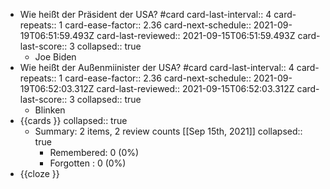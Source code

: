 - Wie heißt der Präsident der USA? #card 
  card-last-interval:: 4
  card-repeats:: 1
  card-ease-factor:: 2.36
  card-next-schedule:: 2021-09-19T06:51:59.493Z
  card-last-reviewed:: 2021-09-15T06:51:59.493Z
  card-last-score:: 3
  collapsed:: true
	- Joe Biden
- Wie heißt der Außenmiinister der USA? #card
  card-last-interval:: 4
  card-repeats:: 1
  card-ease-factor:: 2.36
  card-next-schedule:: 2021-09-19T06:52:03.312Z
  card-last-reviewed:: 2021-09-15T06:52:03.312Z
  card-last-score:: 3
  collapsed:: true
	- Blinken
- {{cards }}
  collapsed:: true
	- Summary: 2 items, 2 review counts [[Sep 15th, 2021]]
	  collapsed:: true
		- Remembered:   0 (0%)
		- Forgotten :   0 (0%)
- {{cloze }}